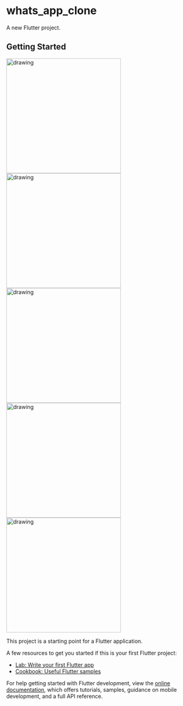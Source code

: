 # whats_app_clone

A new Flutter project.

## Getting Started



<img src="https://github.com/govindgurjar/whatsapp_application_clone/assets/83970520/719d6460-a532-4582-9a76-ed432f3b0634" alt="drawing" width="300"/>

<img src="https://github.com/govindgurjar/whatsapp_application_clone/assets/83970520/ef7b5d6f-3917-41ff-be10-dec169f55859" alt="drawing" width="300"/>

<img src="https://github.com/govindgurjar/whatsapp_application_clone/assets/83970520/571f9e3c-22e0-4273-8f73-7a46a1b000d0" alt="drawing" width="300"/>

<img src="https://github.com/govindgurjar/whatsapp_application_clone/assets/83970520/ab1cbcdf-7f2c-4293-95af-92814d7e14a1" alt="drawing" width="300"/>

<img src="https://github.com/govindgurjar/whatsapp_application_clone/assets/83970520/20dd0478-e1db-43e8-acc5-2cc1473149a0" alt="drawing" width="300"/>


This project is a starting point for a Flutter application.

A few resources to get you started if this is your first Flutter project:

- [Lab: Write your first Flutter app](https://docs.flutter.dev/get-started/codelab)
- [Cookbook: Useful Flutter samples](https://docs.flutter.dev/cookbook)

For help getting started with Flutter development, view the
[online documentation](https://docs.flutter.dev/), which offers tutorials,
samples, guidance on mobile development, and a full API reference.
